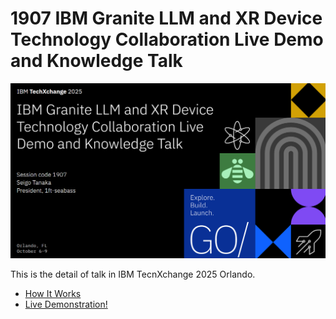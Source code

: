 # 1907 IBM Granite LLM and XR Device Technology Collaboration Live Demo and Knowledge Talk

![alt text](images/README/README.png)

This is the detail of talk in IBM TecnXchange 2025 Orlando. 

- [How It Works](./01-how-it-works.md)
- [Live Demonstration!](./02-live-demonstration.md)